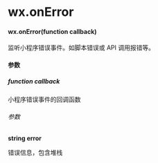 # wx.onError

#### wx.onError(function callback)

监听小程序错误事件。如脚本错误或 API 调用报错等。

<!-- 该事件与 [`App.onError`](https://developers.weixin.qq.com/miniprogram/dev/reference/api/App.html#onerrorstring-error) 的回调时机与参数一致。 -->

#### 参数

##### function callback

小程序错误事件的回调函数

###### 参数

**string error**

错误信息，包含堆栈

